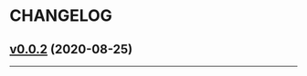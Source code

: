 CHANGELOG
=========

## [v0.0.2](https://github.com/yunhao/Crystal/releases/tag/v0.0.2) (2020-08-25)


---

